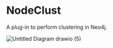 # NodeClust
A plug-in to perform clustering in Neo4j.

![Untitled Diagram drawio (5)](https://user-images.githubusercontent.com/57228346/167429181-04a46a31-ece6-47f5-aa5b-38a958bc66cb.png)
